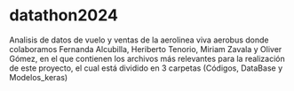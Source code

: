 # datathon2024
Analisis de datos de vuelo y ventas de la aerolinea viva aerobus donde colaboramos Fernanda Alcubilla, Heriberto Tenorio, Miriam Zavala y Oliver Gómez, en el que contienen los archivos más relevantes para la realización de este proyecto, el cual está dividido en 3 carpetas 
(Códigos, DataBase y Modelos_keras)
